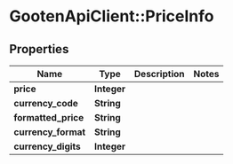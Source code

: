 # GootenApiClient::PriceInfo

## Properties
Name | Type | Description | Notes
------------ | ------------- | ------------- | -------------
**price** | **Integer** |  | 
**currency_code** | **String** |  | 
**formatted_price** | **String** |  | 
**currency_format** | **String** |  | 
**currency_digits** | **Integer** |  | 


